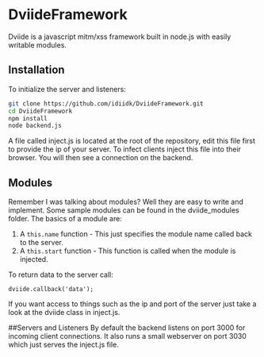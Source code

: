 # DviideFramework
Dviide is a javascript mitm/xss framework built in node.js with easily writable modules.

## Installation

To initialize the server and listeners:
```bash
git clone https://github.com/idiidk/DviideFramework.git
cd DviideFramework
npm install
node backend.js
```

A file called inject.js is located at the root of the repository, edit this file first to provide the ip of your server. To infect clients inject this file into their browser. You will then see a connection on the backend.

## Modules

Remember I was talking about modules? Well they are easy to write and implement. Some sample modules can be found in the dviide_modules folder. The basics of a module are:

1. A ```this.name``` function - This just specifies the module name called back to the server.
2. A ```this.start``` function - This function is called when the module is injected.

To return data to the server call:
```
dviide.callback('data');
```

If you want access to things such as the ip and port of the server just take a look at the dviide class in inject.js.

##Servers and Listeners
By default the backend listens on port 3000 for incoming client connections. It also runs a small webserver on port 3030 which just serves the inject.js file.
